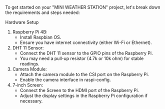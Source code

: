 To get started on your "MINI WEATHER STATION" project, let's break down the requirements and steps needed:

Hardware Setup

1. Raspberry Pi 4B:
   - Install Raspbian OS.
   - Ensure you have internet connectivity (either Wi-Fi or Ethernet).
2. DHT 11 Sensor:
   - Connect the DHT 11 sensor to the GPIO pins of the Raspberry Pi.
   - You may need a pull-up resistor (4.7k or 10k ohm) for stable readings.
3. Camera Module:
   - Attach the camera module to the CSI port on the Raspberry Pi.
   - Enable the camera interface in raspi-config.
4. 7-inch Screen:
   - Connect the Screen to the HDMI port of the Raspberry Pi.
   - Adjust the display settings in the Raspberry Pi configuration if necessary.
